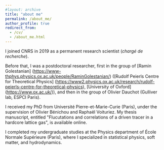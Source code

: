 ```yaml
---
#layout: archive
title: "about me"
permalink: /about_me/
author_profile: true
redirect_from:
  - /cv/
  - /about_me.html
---
```


I joined CNRS in 2019 as a permanent research scientist (*chargé de recherche*).

Before that, I was a postdoctoral researcher, first in the group of [Ramin Golestanian] (https://www-thphys.physics.ox.ac.uk/people/RaminGolestanian/) ([Rudolf Peierls Centre for Theoretical Physics] (https://www2.physics.ox.ac.uk/research/rudolf-peierls-centre-for-theoretical-physics), [University of Oxford] (https://www.ox.ac.uk/)), and then in the group of Olivier Dauchot (Gulliver lab, ESPCI Paris).

I received my PhD from Université Pierre-et-Marie-Curie (Paris), under the supervision of Olivier Bénichou and Raphaël Voituriez. My thesis manuscript, entitled "Flucutations and correlations of a driven tracer in a hardcore lattice gas", is available online.

I completed my undergraduate studies at the Physics department of École Normale Supérieure (Paris), where I specialized in statistical physics, soft matter, and hydrodynamics.
